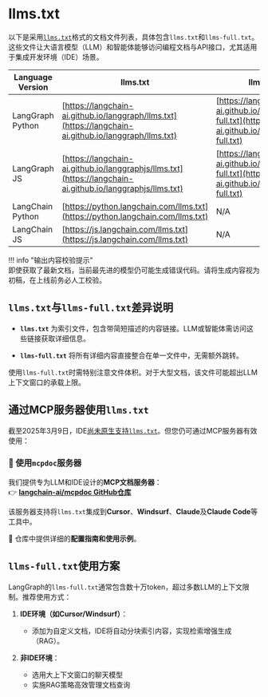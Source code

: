 # llms.txt  

以下是采用[`llms.txt`](https://llmstxt.org/)格式的文档文件列表，具体包含`llms.txt`和`llms-full.txt`。这些文件让大语言模型（LLM）和智能体能够访问编程文档与API接口，尤其适用于集成开发环境（IDE）场景。

| Language Version | llms.txt                                                                                                   | llms-full.txt                                                                                                        |
|------------------|------------------------------------------------------------------------------------------------------------|----------------------------------------------------------------------------------------------------------------------|
| LangGraph Python | [https://langchain-ai.github.io/langgraph/llms.txt](https://langchain-ai.github.io/langgraph/llms.txt)     | [https://langchain-ai.github.io/langgraph/llms-full.txt](https://langchain-ai.github.io/langgraph/llms-full.txt)     |
| LangGraph JS     | [https://langchain-ai.github.io/langgraphjs/llms.txt](https://langchain-ai.github.io/langgraphjs/llms.txt) | [https://langchain-ai.github.io/langgraphjs/llms-full.txt](https://langchain-ai.github.io/langgraphjs/llms-full.txt) |
| LangChain Python | [https://python.langchain.com/llms.txt](https://python.langchain.com/llms.txt)                             | N/A                                                                                                                  |
| LangChain JS     | [https://js.langchain.com/llms.txt](https://js.langchain.com/llms.txt)                                     | N/A                                                                                                                  |

!!! info "输出内容校验提示"  
    即使获取了最新文档，当前最先进的模型仍可能生成错误代码。请将生成内容视为初稿，在上线前务必人工校验。

## `llms.txt`与`llms-full.txt`差异说明

- **`llms.txt`** 为索引文件，包含带简短描述的内容链接。LLM或智能体需访问这些链接获取详细信息。

- **`llms-full.txt`** 将所有详细内容直接整合在单一文件中，无需额外跳转。

使用`llms-full.txt`时需特别注意文件体积。对于大型文档，该文件可能超出LLM上下文窗口的承载上限。

## 通过MCP服务器使用`llms.txt`

截至2025年3月9日，IDE[尚未原生支持`llms.txt`](https://x.com/jeremyphoward/status/1902109312216129905?t=1eHFv2vdNdAckajnug0_Vw&s=19)。但您仍可通过MCP服务器有效使用：

### 🚀 使用`mcpdoc`服务器  
我们提供专为LLM和IDE设计的**MCP文档服务器**：  
👉 **[langchain-ai/mcpdoc GitHub仓库](https://github.com/langchain-ai/mcpdoc)**  

该服务器支持将`llms.txt`集成到**Cursor**、**Windsurf**、**Claude**及**Claude Code**等工具中。  

📘 仓库中提供详细的**配置指南和使用示例**。

## `llms-full.txt`使用方案

LangGraph的`llms-full.txt`通常包含数十万token，超过多数LLM的上下文限制。推荐使用方式：

1. **IDE环境（如Cursor/Windsurf）**：  
   - 添加为自定义文档，IDE将自动分块索引内容，实现检索增强生成（RAG）。

2. **非IDE环境**：  
   - 选用大上下文窗口的聊天模型  
   - 实施RAG策略高效管理文档查询
